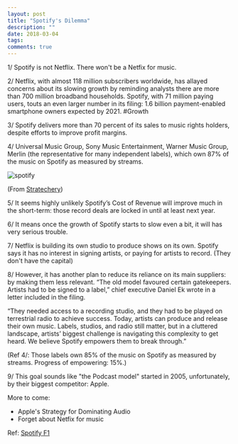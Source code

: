 ```yaml
---
layout: post
title: "Spotify's Dilemma"
description: ""
date: 2018-03-04
tags: 
comments: true
---
```


1/ Spotify is not Netflix. There won't be a Netfix for music.
 
2/ Netflix, with almost 118 million subscribers worldwide, has allayed concerns about its slowing growth by reminding analysts there are more than 700 million broadband households. Spotify, with 71 million paying users, touts an even larger number in its filing: 1.6 billion payment-enabled smartphone owners expected by 2021. #Growth
 
3/ Spotify delivers more than 70 percent of its sales to music rights holders, despite efforts to improve profit margins.

4/ Universal Music Group, Sony Music Entertainment, Warner Music Group, Merlin (the representative for many independent labels), which own 87% of the music on Spotify as measured by streams.

![spotify](https://stratechery.com/wp-content/uploads/2018/03/Screen-Shot-2018-03-05-at-10.11.01-PM-768x653.png)

(From [Stratechery](https://stratechery.com/))


5/ It seems highly unlikely Spotify’s Cost of Revenue will improve much in the short-term: those record deals are locked in until at least next year.

6/ It means once the growth of Spotify starts to slow even a bit, it will has very serious trouble.

 
7/ Netflix is building its own studio to produce shows on its own. Spotify says it has no interest in signing artists, or paying for artists to record. (They don't have the capital)

 
8/ However, it has another plan to reduce its reliance on its main suppliers: by making them less relevant. “The old model favoured certain gatekeepers. Artists had to be signed to a label,” chief executive Daniel Ek wrote in a letter included in the filing. 

“They needed access to a recording studio, and they had to be played on terrestrial radio to achieve success. Today, artists can produce and release their own music. Labels, studios, and radio still matter, but in a cluttered landscape, artists’ biggest challenge is navigating this complexity to get heard. We believe Spotify empowers them to break through.”

(Ref 4/: Those labels own 85% of the music on Spotify as measured by streams. Progress of empowering: 15%.)

9/ This goal sounds like "the Podcast model" started in 2005, unfortunately, by their biggest competitor: Apple. 

More to come: 

* Apple's Strategy for Dominating Audio
* Forget about Netfix for music

Ref: [Spotify F1](https://www.sec.gov/Archives/edgar/data/1639920/000119312518063434/d494294df1.htm)
